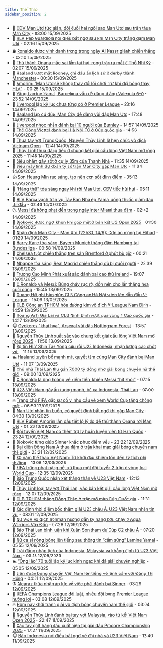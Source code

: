 ```yaml
---
title: Thể Thao
sidebar_position: 2
---
```


<!-- dantri-the-thao:START -->
- 🎡 [CĐV Man Utd tức giận, đòi đuổi hai ngôi sao Man Utd sau trận thua Man City](https://dantri.com.vn/the-thao/cdv-man-utd-tuc-gian-doi-duoi-hai-ngoi-sao-man-utd-sau-tran-thua-man-city-20250915095841350.htm) - 03:00 15/09/2025
- 💯 [HLV Pep Guardiola nói điều bất ngờ sau khi Man City thắng đậm Man Utd](https://dantri.com.vn/the-thao/hlv-pep-guardiola-noi-dieu-bat-ngo-sau-khi-man-city-thang-dam-man-utd-20250915080413514.htm) - 02:16 15/09/2025
- ⛽️ [Ronaldo được vinh danh trong trong ngày Al Nassr giành chiến thắng](https://dantri.com.vn/the-thao/ronaldo-duoc-vinh-danh-trong-trong-ngay-al-nassr-gianh-chien-thang-20250915082902941.htm) - 02:10 15/09/2025
- 💃 [Thủ thành Onana mắc sai lầm tai hại trong trận ra mắt ở Thổ Nhĩ Kỳ](https://dantri.com.vn/the-thao/thu-thanh-onana-mac-sai-lam-tai-hai-trong-tran-ra-mat-o-tho-nhi-ky-20250915073623814.htm) - 02:07 15/09/2025
- 🌈 [Haaland vượt mặt Rooney, ghi dấu ấn lịch sử ở derby thành Manchester](https://dantri.com.vn/the-thao/haaland-vuot-mat-rooney-ghi-dau-an-lich-su-o-derby-thanh-manchester-20250915065350519.htm) - 00:30 15/09/2025
- 🦅 [Amorim: “Man Utd sẽ không thay đổi lối chơi, trừ khi đội bóng thay HLV”](https://dantri.com.vn/the-thao/amorim-man-utd-se-khong-thay-doi-loi-choi-tru-khi-doi-bong-thay-hlv-20250915071756976.htm) - 00:26 15/09/2025
- 🌝 [Vắng Lamine Yamal, Barcelona vẫn dễ dàng thắng Valencia 6-0](https://dantri.com.vn/the-thao/vang-lamine-yamal-barcelona-van-de-dang-thang-valencia-6-0-20250915064856019.htm) - 23:52 14/09/2025
- 🚀 [Liverpool lập kỷ lục chưa từng có ở Premier League](https://dantri.com.vn/the-thao/liverpool-lap-ky-luc-chua-tung-co-o-premier-league-20250915002151179.htm) - 23:16 14/09/2025
- 🎉 [Haaland lập cú đúp, Man City dễ dàng vùi dập Man Utd](https://dantri.com.vn/the-thao/haaland-lap-cu-dup-man-city-de-dang-vui-dap-man-utd-20250914221554236.htm) - 17:48 14/09/2025
- 📝 [Liverpool nhọc nhằn đánh bại 10 người của Burnley](https://dantri.com.vn/the-thao/liverpool-nhoc-nhan-danh-bai-10-nguoi-cua-burnley-20250914215238153.htm) - 14:57 14/09/2025
- 🦄 [Thể Công Viettel đánh bại Hà Nội FC ở Cúp quốc gia](https://dantri.com.vn/the-thao/the-cong-viettel-danh-bai-ha-noi-fc-o-cup-quoc-gia-20250914222120793.htm) - 14:56 14/09/2025
- 🎉 [Thua tay vợt Trung Quốc, Nguyễn Thùy Linh lỡ hẹn chức vô địch Vietnam Open](https://dantri.com.vn/the-thao/thua-tay-vot-trung-quoc-nguyen-thuy-linh-lo-hen-chuc-vo-dich-vietnam-open-20250914191419658.htm) - 12:41 14/09/2025
- 💼 [Thùy Linh thua đáng tiếc ở chung kết giải cầu lông Việt Nam mở rộng 2025](https://dantri.com.vn/the-thao/thuy-linh-thua-dang-tiec-o-chung-ket-giai-cau-long-viet-nam-mo-rong-2025-20250914184149325.htm) - 11:48 14/09/2025
- 🤡 [Siêu phẩm gây sốt ở cự ly 35m của Thanh Nhã](https://dantri.com.vn/the-thao/sieu-pham-gay-sot-o-cu-ly-35m-cua-thanh-nha-20250914181652421.htm) - 11:35 14/09/2025
- 🦆 [Siêu máy tính dự đoán tỷ số trận Man City gặp Man Utd](https://dantri.com.vn/the-thao/sieu-may-tinh-du-doan-ty-so-tran-man-city-gap-man-utd-20250914183427035.htm) - 11:34 14/09/2025
- 👍 [Son Heung Min rực sáng, tạo nên cơn sốt đỉnh điểm](https://dantri.com.vn/the-thao/son-heung-min-ruc-sang-tao-nen-con-sot-dinh-diem-20250914110331430.htm) - 05:13 14/09/2025
- 💼 [“Hàng thải” tỏa sáng ngay khi rời Man Utd, CĐV tiếc hùi hụi](https://dantri.com.vn/the-thao/hang-thai-toa-sang-ngay-khi-roi-man-utd-cdv-tiec-hui-hui-20250914121134143.htm) - 05:11 14/09/2025
- 🦒 [HLV Barca vạch trần vụ Tây Ban Nha ép Yamal uống thuốc giảm đau thi đấu](https://dantri.com.vn/the-thao/hlv-barca-vach-tran-vu-tay-ban-nha-ep-yamal-uong-thuoc-giam-dau-thi-dau-20250914091022291.htm) - 02:46 14/09/2025
- 🌜 [Messi đá hỏng phạt đền trong ngày Inter Miami thua đậm](https://dantri.com.vn/the-thao/messi-da-hong-phat-den-trong-ngay-inter-miami-thua-dam-20250914093820900.htm) - 02:42 14/09/2025
- 🦆 [Djokovic được ngợi khen khi góp mặt ở bán kết US Open 2025](https://dantri.com.vn/the-thao/djokovic-duoc-ngoi-khen-khi-gop-mat-o-ban-ket-us-open-2025-20250914100505205.htm) - 01:30 14/09/2025
- 💪 [Nhận định Man City - Man Utd &lpar;22h30, 14/9&rpar;: Cơn ác mộng tại Etihad](https://dantri.com.vn/the-thao/nhan-dinh-man-city-man-utd-22h30-149-con-ac-mong-tai-etihad-20250914082900758.htm) - 01:29 14/09/2025
- 🧠 [Harry Kane tỏa sáng, Bayern Munich thắng đậm Hamburg tại Bundesliga](https://dantri.com.vn/the-thao/harry-kane-toa-sang-bayern-munich-thang-dam-hamburg-tai-bundesliga-20250914075437169.htm) - 00:58 14/09/2025
- 🦄 [Chelsea tuột chiến thắng trên sân Brentford ở phút bù giờ](https://dantri.com.vn/the-thao/chelsea-tuot-chien-thang-tren-san-brentford-o-phut-bu-gio-20250914072040828.htm) - 00:21 14/09/2025
- 🥸 [Mbappe tỏa sáng, Real Madrid chiến thắng dù bị đuổi người](https://dantri.com.vn/the-thao/mbappe-toa-sang-real-madrid-chien-thang-du-bi-duoi-nguoi-20250914063906292.htm) - 23:39 13/09/2025
- 🤠 [Trương Cao Minh Phát xuất sắc đánh bại cao thủ Ireland](https://dantri.com.vn/the-thao/truong-cao-minh-phat-xuat-sac-danh-bai-cao-thu-ireland-20250914070836276.htm) - 19:07 13/09/2025
- 👺 [C.Ronaldo và Messi: Bùng cháy rực rỡ, dồn nén cho lần thăng hoa cuối cùng](https://dantri.com.vn/the-thao/cronaldo-va-messi-bung-chay-ruc-ro-don-nen-cho-lan-thang-hoa-cuoi-cung-20250913021632965.htm) - 15:45 13/09/2025
- 📝 [Quang Hải ghi bàn giúp CLB Công an Hà Nội vươn lên dẫn đầu V-League](https://dantri.com.vn/the-thao/quang-hai-ghi-ban-giup-clb-cong-an-ha-noi-vuon-len-dan-dau-v-league-20250913220410202.htm) - 15:09 13/09/2025
- 🦆 [CLB Công an TPHCM hòa đương kim vô địch V-League Nam Định](https://dantri.com.vn/the-thao/clb-cong-an-tphcm-hoa-duong-kim-vo-dich-v-league-nam-dinh-20250913215611374.htm) - 14:59 13/09/2025
- 🥳 [Hoàng Anh Gia Lai và CLB Ninh Bình vượt qua vòng 1 Cúp quốc gia](https://dantri.com.vn/the-thao/hoang-anh-gia-lai-va-clb-ninh-binh-vuot-qua-vong-1-cup-quoc-gia-20250913211217286.htm) - 14:17 13/09/2025
- 🐵 [Gyokeres &quot;khai hỏa&quot;, Arsenal vùi dập Nottingham Forest](https://dantri.com.vn/the-thao/gyokeres-khai-hoa-arsenal-vui-dap-nottingham-forest-20250913205645656.htm) - 13:57 13/09/2025
- 🤩 [Nguyễn Thùy Linh xuất sắc vào chung kết giải cầu lông Việt Nam mở rộng 2025](https://dantri.com.vn/the-thao/nguyen-thuy-linh-xuat-sac-vao-chung-ket-giai-cau-long-viet-nam-mo-rong-2025-20250913184841574.htm) - 11:56 13/09/2025
- 🤠 [Rộ tin HLV Shin Tae Yong cứu rỗi U23 Indonesia, nhận lương cao chót vót](https://dantri.com.vn/the-thao/ro-tin-hlv-shin-tae-yong-cuu-roi-u23-indonesia-nhan-luong-cao-chot-vot-20250913171526036.htm) - 11:15 13/09/2025
- 🏊 [Haaland tuyên bố mạnh mẽ, quyết tâm cùng Man City đánh bại Man Utd](https://dantri.com.vn/the-thao/haaland-tuyen-bo-manh-me-quyet-tam-cung-man-city-danh-bai-man-utd-20250913163433609.htm) - 11:07 13/09/2025
- 🗽 [Chủ nhà Thái Lan thu gần 7.000 tỷ đồng nhờ giải bóng chuyền nữ thế giới](https://dantri.com.vn/the-thao/chu-nha-thai-lan-thu-gan-7000-ty-dong-nho-giai-bong-chuyen-nu-the-gioi-20250913110645796.htm) - 09:00 13/09/2025
- 🚀 [C.Ronaldo là ông hoàng về kiếm tiền, khiến Messi “hít khói”](https://dantri.com.vn/the-thao/cronaldo-la-ong-hoang-ve-kiem-tien-khien-messi-hit-khoi-20250913141522464.htm) - 07:15 13/09/2025
- 🎉 [U23 Việt Nam gây ấn tượng mạnh, bỏ xa Indonesia, Thái Lan](https://dantri.com.vn/the-thao/u23-viet-nam-gay-an-tuong-manh-bo-xa-indonesia-thai-lan-20250913134414804.htm) - 07:00 13/09/2025
- 🔥 [Trang chủ FIFA gặp sự cố vì nhu cầu vé xem World Cup tăng chóng mặt](https://dantri.com.vn/the-thao/trang-chu-fifa-gap-su-co-vi-nhu-cau-ve-xem-world-cup-tang-chong-mat-20250913100742037.htm) - 06:59 13/09/2025
- 🎉 [Man Utd nhận tin buồn, có quyết định bất ngờ khi gặp Man City](https://dantri.com.vn/the-thao/man-utd-nhan-tin-buon-co-quyet-dinh-bat-ngo-khi-gap-man-city-20250913110935290.htm) - 04:30 13/09/2025
- 🎡 [HLV Ruben Amorim lần đầu tiết lộ lý do để thủ thành Onana rời Man Utd](https://dantri.com.vn/the-thao/hlv-ruben-amorim-lan-dau-tiet-lo-ly-do-de-thu-thanh-onana-roi-man-utd-20250913081714773.htm) - 01:53 13/09/2025
- 🐻 [Đội tuyển Việt Nam có thêm trợ lý huấn luyện viên từ Hàn Quốc](https://dantri.com.vn/the-thao/doi-tuyen-viet-nam-co-them-tro-ly-huan-luyen-vien-tu-han-quoc-20250912235155191.htm) - 23:24 12/09/2025
- 🌊 [Djokovic từng giúp Sinner khắc phục điểm yếu](https://dantri.com.vn/the-thao/djokovic-tung-giup-sinner-khac-phuc-diem-yeu-20250913065821913.htm) - 23:22 12/09/2025
- 💃 [Đại diện Đông Nam Á thua đậm ở trận khai mạc giải bóng chuyền nam thế giới](https://dantri.com.vn/the-thao/dai-dien-dong-nam-a-thua-dam-o-tran-khai-mac-giai-bong-chuyen-nam-the-gioi-20250913010136408.htm) - 23:21 12/09/2025
- 🤔 [80 năm thể thao Việt Nam: Từ khởi đầu khiêm tốn đến kỳ tích phi thường](https://dantri.com.vn/the-thao/80-nam-the-thao-viet-nam-tu-khoi-dau-khiem-ton-den-ky-tich-phi-thuong-20250912185802128.htm) - 13:06 12/09/2025
- 🤭 [FIFA trừng phạt nặng nề, xử thua một đội tuyển 2 trận ở vòng loại World Cup](https://dantri.com.vn/the-thao/fifa-trung-phat-nang-ne-xu-thua-mot-doi-tuyen-2-tran-o-vong-loai-world-cup-20250912193513035.htm) - 12:35 12/09/2025
- 👹 [Báo Trung Quốc nhận xét thẳng thắn về U23 Việt Nam](https://dantri.com.vn/the-thao/bao-trung-quoc-nhan-xet-thang-than-ve-u23-viet-nam-20250912190159242.htm) - 12:13 12/09/2025
- 🗽 [Thùy Linh loại tay vợt Thái Lan, vào bán kết giải cầu lông Việt Nam mở rộng](https://dantri.com.vn/the-thao/thuy-linh-loai-tay-vot-thai-lan-vao-ban-ket-giai-cau-long-viet-nam-mo-rong-20250912185833027.htm) - 12:07 12/09/2025
- 🥳 [CLB TPHCM thắng Đồng Tháp ở trận mở màn Cúp Quốc gia](https://dantri.com.vn/the-thao/clb-tphcm-thang-dong-thap-o-tran-mo-man-cup-quoc-gia-20250912182544816.htm) - 11:31 12/09/2025
- 💃 [Xác định thời điểm bốc thăm giải U23 châu Á, U23 Việt Nam nhận tin vui](https://dantri.com.vn/the-thao/xac-dinh-thoi-diem-boc-tham-giai-u23-chau-a-u23-viet-nam-nhan-tin-vui-20250912101807449.htm) - 08:01 12/09/2025
- 🧰 [Nữ VĐV vô địch Ironman hướng dẫn kỹ năng bơi, chạy ở Aqua Warriors Vân Đồn](https://dantri.com.vn/the-thao/nu-vdv-vo-dich-ironman-huong-dan-ky-nang-boi-chay-o-aqua-warriors-van-don-20250912125356029.htm) - 07:28 12/09/2025
- 💪 [Báo Thái Lan bình luận khi Xuân Son tham dự Cúp C2 châu Á](https://dantri.com.vn/the-thao/bao-thai-lan-binh-luan-khi-xuan-son-tham-du-cup-c2-chau-a-20250912133018125.htm) - 07:20 12/09/2025
- 🚀 [Nữ ca sĩ nóng bỏng lên tiếng sau thông tin “cắm sừng” Lamine Yamal](https://dantri.com.vn/the-thao/nu-ca-si-nong-bong-len-tieng-sau-thong-tin-cam-sung-lamine-yamal-20250912125503218.htm) - 05:55 12/09/2025
- 🤠 [Trái đắng nhập tịch của Indonesia, Malaysia và khẳng định từ U23 Việt Nam](https://dantri.com.vn/the-thao/trai-dang-nhap-tich-cua-indonesia-malaysia-va-khang-dinh-tu-u23-viet-nam-20250912015504015.htm) - 05:18 12/09/2025
- 🏊 [“Ông lão” 70 tuổi lập kỷ lục kinh ngạc khi đá giải chuyên nghiệp](https://dantri.com.vn/the-thao/ong-lao-70-tuoi-lap-ky-luc-kinh-ngac-khi-da-giai-chuyen-nghiep-20250912120516064.htm) - 05:05 12/09/2025
- 🦄 [Liên đoàn bóng chuyền Việt Nam lên tiếng về lệnh cấm với Đặng Thị Hồng](https://dantri.com.vn/the-thao/lien-doan-bong-chuyen-viet-nam-len-tieng-ve-lenh-cam-voi-dang-thi-hong-20250912115059329.htm) - 04:51 12/09/2025
- ⚗️ [Alcaraz thừa nhận áp lực về việc phải đánh bại Sinner](https://dantri.com.vn/the-thao/alcaraz-thua-nhan-ap-luc-ve-viec-phai-danh-bai-sinner-20250912102630416.htm) - 03:29 12/09/2025
- 🥷 [UEFA Champions League đổi luật, nhiều đội bóng Premier League hưởng lợi](https://dantri.com.vn/the-thao/uefa-champions-league-doi-luat-nhieu-doi-bong-premier-league-huong-loi-20250912090859908.htm) - 03:08 12/09/2025
- 🔥 [Hôm nay khởi tranh giải vô địch bóng chuyền nam thế giới](https://dantri.com.vn/the-thao/hom-nay-khoi-tranh-giai-vo-dich-bong-chuyen-nam-the-gioi-20250912095053326.htm) - 03:04 12/09/2025
- 🦅 [Nguyễn Thùy Linh đánh bại tay vợt Malaysia, vào tứ kết Việt Nam Open 2025](https://dantri.com.vn/the-thao/nguyen-thuy-linh-danh-bai-tay-vot-malaysia-vao-tu-ket-viet-nam-open-2025-20250912072908518.htm) - 22:47 11/09/2025
- 🌝 [Các tay golf hàng đầu xuất hiện tại giải đấu Procore Championship 2025](https://dantri.com.vn/the-thao/cac-tay-golf-hang-dau-xuat-hien-tai-giai-dau-procore-championship-2025-20250911193242090.htm) - 17:27 11/09/2025
- 🐵 [Báo Indonesia nói điều bất ngờ về đội nhà và U23 Việt Nam](https://dantri.com.vn/the-thao/bao-indonesia-noi-dieu-bat-ngo-ve-doi-nha-va-u23-viet-nam-20250911194051565.htm) - 12:40 11/09/2025<!-- dantri-the-thao:END -->
